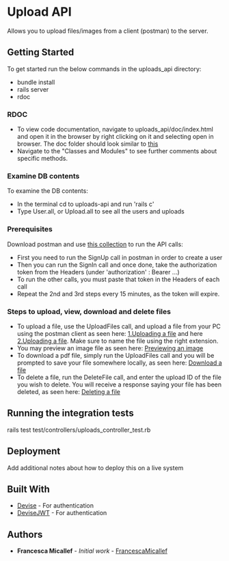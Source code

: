 # Upload API

Allows you to upload files/images from a client (postman) to the server. 

## Getting Started

To get started run the below commands in the uploads_api directory:

* bundle install
* rails server
* rdoc

### RDOC

* To view code documentation, navigate to uploads_api/doc/index.html and open it in the browser by right clicking on it and selecting open in browser. The doc folder should look similar to [this](docs/rdoc.jpg)
* Navigate to the "Classes and Modules" to see further comments about specific methods.


### Examine DB contents

To examine the DB contents:
* In the terminal cd to uploads-api and run 'rails c'
* Type User.all, or Upload.all to see all the users and uploads

### Prerequisites

Download postman and use [this collection](docs/upload-api.postman_collection.json) to run the API calls:

* First you need to run the SignUp call in postman in order to create a user
* Then you can run the SignIn call and once done, take the authorization token from the Headers (under 'authorization' : Bearer ...)
* To run the other calls, you must paste that token in the Headers of each call
* Repeat the 2nd and 3rd steps every 15 minutes, as the token will expire. 

### Steps to upload, view, download and delete files

* To upload a file, use the UploadFiles call, and upload a file from your PC using the postman client as seen here: [1.Uploading a file](docs/uploading_a_file.jpg) and here [2.Uploading a file](docs/uploading_an_image.jpg). Make sure to name the file using the right extension.
* You may preview an image file as seen here: [Previewing an image](docs/previewing_image_file.jpg)
* To download a pdf file, simply run the UploadFiles call and you will be prompted to save your file somewhere locally, as seen here: [Download a file](docs/download_a_pdf.jpg)
* To delete a file, run the DeleteFile call, and enter the upload ID of the file you wish to delete. You will receive a response saying your file has been deleted, as seen here: [Deleting a file](docs/deleting_a_file.jpg)

## Running the integration tests

rails test test/controllers/uploads_controller_test.rb

## Deployment

Add additional notes about how to deploy this on a live system

## Built With

* [Devise](https://github.com/plataformatec/devise) - For authentication
* [DeviseJWT](https://github.com/waiting-for-dev/devise-jwt) - For authentication

## Authors

* **Francesca Micallef** - *Initial work* - [FrancescaMicallef](https://github.com/fran96)


